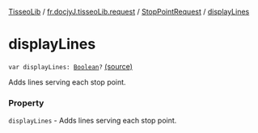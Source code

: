 [TisseoLib](../../index.md) / [fr.docjyJ.tisseoLib.request](../index.md) / [StopPointRequest](index.md) / [displayLines](./display-lines.md)

# displayLines

`var displayLines: `[`Boolean`](https://kotlinlang.org/api/latest/jvm/stdlib/kotlin/-boolean/index.html)`?` [(source)](https://github.com/docjyj/tisseoLib/tree/master/src/main/kotlin/fr/docjyJ/tisseoLib/request/StopPointRequest.kt#L46)

Adds lines serving each stop point.

### Property

`displayLines` - Adds lines serving each stop point.